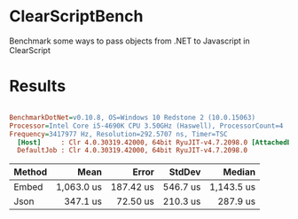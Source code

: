 # ClearScriptBench
Benchmark some ways to pass objects from .NET to Javascript in ClearScript

# Results

``` ini

BenchmarkDotNet=v0.10.8, OS=Windows 10 Redstone 2 (10.0.15063)
Processor=Intel Core i5-4690K CPU 3.50GHz (Haswell), ProcessorCount=4
Frequency=3417977 Hz, Resolution=292.5707 ns, Timer=TSC
  [Host]     : Clr 4.0.30319.42000, 64bit RyuJIT-v4.7.2098.0 [AttachedDebugger]
  DefaultJob : Clr 4.0.30319.42000, 64bit RyuJIT-v4.7.2098.0


```
 | Method |       Mean |     Error |   StdDev |     Median |
 |------- |-----------:|----------:|---------:|-----------:|
 |  Embed | 1,063.0 us | 187.42 us | 546.7 us | 1,143.5 us |
 |   Json |   347.1 us |  72.50 us | 210.3 us |   287.9 us |
